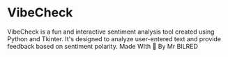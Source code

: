 # VibeCheck
VibeCheck is a fun and interactive sentiment analysis tool created using Python and Tkinter.   It's designed to analyze user-entered text and provide feedback based on sentiment polarity. Made WIth 💓 By Mr BILRED
